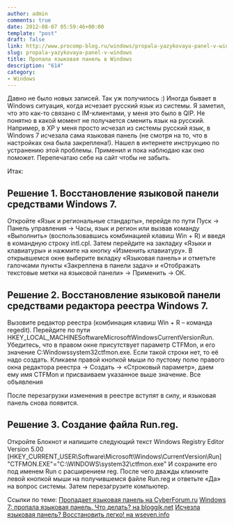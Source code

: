 ```yaml
---
author: admin
comments: true
date: 2012-08-07 05:59:46+00:00
template: "post"
draft: false
link: http://www.procomp-blog.ru/windows/propala-yazykovaya-panel-v-windows/
slug: propala-yazykovaya-panel-v-windows
title: Пропала языковая панель в Windows
description: "614"
category:
- Windows
---
```


Давно не было новых записей. Так уж получилось :)
Иногда бывает в Windows ситуация, когда исчезает русский язык из системы. Я заметил, что это как-то связано с IM-клиентами, у меня это было в QIP. Не понятно в какой момент не получается сменить язык на русский. Например, в XP у меня просто исчезал из системы русский язык, в Windows 7 исчезала сама языковая панель (не смотря на то, что в настройках она была закреплена!). Нашел в интернете инструкцию по устранению этой проблемы. Применил и пока наблюдаю как оно поможет. Перепечатаю себе на сайт чтобы не забыть. 
<!-- more -->
Итак:



## Решение 1. Восстановление языковой панели средствами Windows 7.


Откройте «Язык и региональные стандарты», перейдя по пути Пуск → Панель управления → Часы, язык и регион или вызвав команду «Выполнить» (воспользовавшись комбинацией клавиш Win + R) и введя в командную строку intl.cpl. Затем перейдите на закладку «Языки и клавиатуры» и нажмите на кнопку «Изменить клавиатуру». В открывшемся окне выберите вкладку «Языковая панель» и отметьте галочками пункты «Закреплена в панели задач» и «Отображать текстовые метки на языковой панели» → Применить → ОК.



## Решение 2. Восстановление языковой панели средствами редактора реестра Windows 7.


Вызовите редактор реестра (комбинация клавиш Win + R – команда regedit). Перейдите по пути HKEY_LOCAL_MACHINESoftwareMicrosoftWindowsCurrentVersionRun. Убедитесь, что в правом окне присутствует параметр CTFMon, и его значение C:Windowssystem32ctfmon.exe. Если такой строки нет, то её надо создать. Кликаем правой кнопкой мыши по пустому полю правого окна редактора реестра → Создать → «Строковый параметр», даем ему имя CTFMon и присваиваем указанное выше значение.
Все объявления

После перезагрузки изменения в реестре вступят в силу, и языковая панель снова появится.



## Решение 3. Создание файла Run.reg.


Откройте Блокнот и напишите следующий текст
Windows Registry Editor Version 5.00
[HKEY_CURRENT_USER\Software\Microsoft\Windows\CurrentVersion\Run]
"CTFMON.EXE"="C:\WINDOWS\system32\ctfmon.exe"
И сохраните его под именем Run с расширением reg. После чего дважды кликните левой кнопкой мыши на получившемся файле Run.reg и ответьте «Да» на вопрос системы. Затем перезагрузите компьютер.

Ссылки по теме:
[Пропадает языковая панель  на CyberForum.ru](http://www.cyberforum.ru/windows7/thread151918-page4.html)
[Windows 7: пропала языковая панель. Что делать? на bloggik.net](http://www.bloggik.net/index.php/problems-and-solutions/1-windows-problem/198-problems-solutions-windows-7-missing-language-bar)
[Исчезла языковая панель? Восстановить легко! на wseven.info](http://www.wseven.info/ctfmon/)
